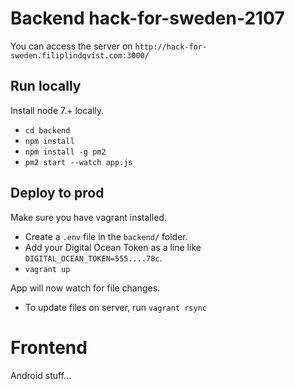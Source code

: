 # Backend hack-for-sweden-2107
You can access the server on `http://hack-for-sweden.filiplindqvist.com:3000/`

## Run locally
Install node 7.+ locally.
* `cd backend`
* `npm install`
* `npm install -g pm2`
* `pm2 start --watch app.js`

## Deploy to prod
Make sure you have vagrant installed.
* Create a `.env` file in the `backend/` folder.
* Add your Digital Ocean Token as a line like `DIGITAL_OCEAN_TOKEN=555....78c`.  
* `vagrant up`

App will now watch for file changes.
* To update files on server, run
`vagrant rsync`

# Frontend 
Android stuff...